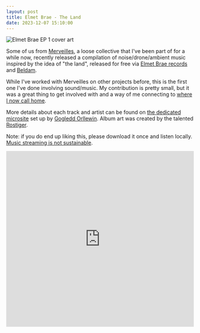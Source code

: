```yaml
---
layout: post
title: Elmet Brae - The Land
date: 2023-12-07 15:10:00
---
```


![Elmet Brae EP 1 cover art](/media/eb01.jpg)

Some of us from [Merveilles](https://merveilles.town), a loose collective that I've been part of for a while now, recently released a compilation of noise/drone/ambient music inspired by the idea of "the land", released for free via [Elmet Brae records](https://orllewin.github.io/elmet_brae/) and [Beldam](https://beldamrecords.bandcamp.com/).

<!--more-->

While I've worked with Merveilles on other projects before, this is the first one I've done involving sound/music. My contribution is pretty small, but it was a great thing to get involved with and a way of me connecting to [where I now call home](https://tom.so/posts/wee-tour-of-p%C5%8Dneke/).

More details about each track and artist can be found on [the dedicated microsite](https://orllewin.github.io/elmet_brae/EB01/) set up by [Gogledd Orllewin](https://orllewin.github.io/). Album art was created by the talented [Rostiger](https://nchrs.xyz/). 

Note: if you do end up liking this, please download it once and listen locally. [Music streaming is not sustainable](https://www.factmag.com/2019/04/09/streaming-music-emissions-study/).

<iframe style="border: 0; width: 100%; height: 472px;" src="https://bandcamp.com/EmbeddedPlayer/album=2703462276/size=large/bgcol=ffffff/linkcol=333333/artwork=none/transparent=true/" seamless><a href="https://beldamrecords.bandcamp.com/album/elmet-brae-the-land">Elmet Brae: The Land by Beldam Records</a></iframe>